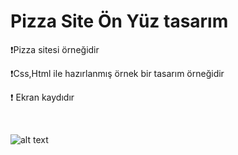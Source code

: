 
<h1> Pizza Site Ön Yüz tasarım</h1>

 ❗Pizza sitesi örneğidir

 ❗Css,Html ile hazırlanmış örnek bir tasarım örneğidir
 


<p>❗ Ekran kaydıdır</p>
 <br>

![alt text](<Ön yüz Gif-2.gif>)





